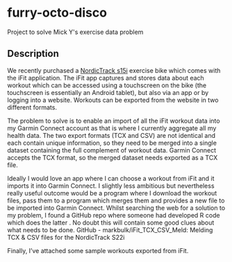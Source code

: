 # furry-octo-disco

Project to solve Mick Y's exercise data problem

## Description 

We recently purchased a [NordicTrack s15i](https://www.nordictrackfitness.com.au/product/commercial-studio-bikes/104/nordictrack-commercial-s15i-studio-cycle/12624/details) exercise bike which comes with the iFit application. The iFit app captures and stores data about each workout which can be accessed using a touchscreen on the bike (the touchscreen is essentially an Android tablet), but also via an app or by logging into a website. Workouts can be exported from the website in two different formats.
 
The problem to solve is to enable an import of all the iFit workout data into my Garmin Connect account as that is where I currently aggregate all my health data. The two export formats (TCX and CSV) are not identical and each contain unique information, so they need to be merged into a single dataset containing the full complement of workout data. Garmin Connect accepts the TCX format, so the merged dataset needs exported as a TCX file.
 
Ideally I would love an app where I can choose a workout from iFit and it imports it into Garmin Connect. I slightly less ambitious but nevertheless really useful outcome would be a program where I download the workout files, pass them to a program which merges them and provides a new file to be imported into Garmin Connect.  Whilst searching the web for a solution to my problem, I found a GitHub repo where someone had developed R code which does the latter . No doubt this will contain some good clues about what needs to be done. GitHub - markbulk/iFit_TCX_CSV_Meld: Melding TCX & CSV files for the NordicTrack S22i
 
Finally, I’ve attached some sample workouts exported from iFit.
